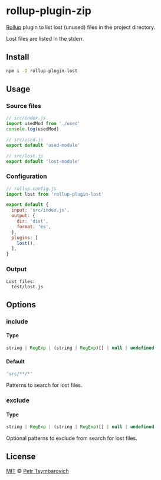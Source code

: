 # rollup-plugin-zip

[Rollup](https://github.com/rollup/rollup) plugin to list lost (unused) files
in the project directory.

Lost files are listed in the stderr.

## Install

```sh
npm i -D rollup-plugin-lost
```

## Usage

### Source files

```js
// src/index.js
import usedMod from './used'
console.log(usedMod)
```

```js
// src/used.js
export default 'used-module'
```

```js
// src/lost.js
export default 'lost-module'
```

### Configuration

```js
// rollup.config.js
import lost from 'rollup-plugin-lost'

export default {
  input: 'src/index.js',
  output: {
    dir: 'dist',
    format: 'es',
  },
  plugins: [
    lost(),
  ],
}
```

### Output

```
Lost files:
  test/lost.js
```

## Options

### include

#### Type

```js
string | RegExp | (string | RegExp)[] | null | undefined
```

#### Default

```js
'src/**/*'
```

Patterns to search for lost files.

### exclude

#### Type

```js
string | RegExp | (string | RegExp)[] | null | undefined
```

Optional patterns to exclude from search for lost files.

## License

[MIT](LICENSE) © [Petr Tsymbarovich](mailto:petr@tsymbarovich.ru)

